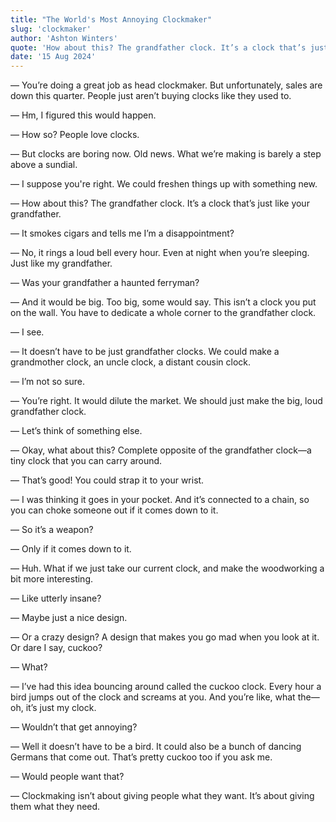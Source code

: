 ```yaml
---
title: "The World's Most Annoying Clockmaker"
slug: 'clockmaker'
author: 'Ashton Winters'
quote: 'How about this? The grandfather clock. It’s a clock that’s just like your grandfather. It smokes cigars and tells me I’m a disappointment?'
date: '15 Aug 2024'
---
```


— You’re doing a great job as head clockmaker. But unfortunately, sales are down this quarter. People just aren’t buying clocks like they used to.

— Hm, I figured this would happen.

— How so? People love clocks.

— But clocks are boring now. Old news. What we’re making is barely a step above a sundial.

— I suppose you're right. We could freshen things up with something new.

— How about this? The grandfather clock. It’s a clock that’s just like your grandfather.

— It smokes cigars and tells me I’m a disappointment?

— No, it rings a loud bell every hour. Even at night when you’re sleeping. Just like my grandfather.

— Was your grandfather a haunted ferryman?

— And it would be big. Too big, some would say. This isn’t a clock you put on the wall. You have to dedicate a whole corner to the grandfather clock.

— I see.

— It doesn’t have to be just grandfather clocks. We could make a grandmother clock, an uncle clock, a distant cousin clock.

— I’m not so sure.

— You’re right. It would dilute the market. We should just make the big, loud grandfather clock.

— Let’s think of something else.

— Okay, what about this? Complete opposite of the grandfather clock—a tiny clock that you can carry around.

— That’s good! You could strap it to your wrist.

— I was thinking it goes in your pocket. And it’s connected to a chain, so you can choke someone out if it comes down to it.

— So it’s a weapon?

— Only if it comes down to it.

— Huh. What if we just take our current clock, and make the woodworking a bit more interesting.

— Like utterly insane?

— Maybe just a nice design.

— Or a crazy design? A design that makes you go mad when you look at it. Or dare I say, cuckoo?

— What?

— I’ve had this idea bouncing around called the cuckoo clock. Every hour a bird jumps out of the clock and screams at you. And you’re like, what the—oh, it’s just my clock.

— Wouldn’t that get annoying?

— Well it doesn’t have to be a bird. It could also be a bunch of dancing Germans that come out. That’s pretty cuckoo too if you ask me.

— Would people want that?

— Clockmaking isn’t about giving people what they want. It’s about giving them what they need.